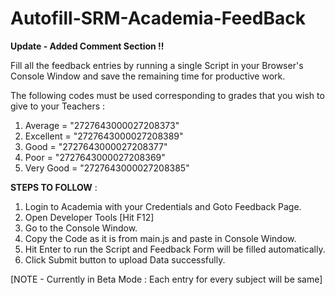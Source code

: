 # Autofill-SRM-Academia-FeedBack

**Update - Added Comment Section !!**

Fill all the feedback entries by running a single Script in your Browser's Console Window and save the remaining time for productive work.

The following codes must be used corresponding to grades that you wish to give to your Teachers :

1) Average = "2727643000027208373"
2) Excellent = "2727643000027208389"
3) Good = "2727643000027208377"
4) Poor = "2727643000027208369"
5) Very Good = "2727643000027208385"

__STEPS TO FOLLOW__ : 

1) Login to Academia with your Credentials and Goto Feedback Page.
2) Open Developer Tools [Hit F12]
3) Go to the Console Window.
4) Copy the Code as it is from main.js and paste in Console Window.
5) Hit Enter to run the Script and Feedback Form will be filled automatically.
6) Click Submit button to upload Data successfully.

[NOTE - Currently in Beta Mode : Each entry for every subject will be same]

